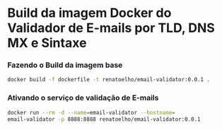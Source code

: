 
# Build da imagem Docker do Validador de E-mails por TLD, DNS MX e Sintaxe

### Fazendo o Build da imagem base

```bash
docker build -f dockerfile -t renatoelho/email-validator:0.0.1 .
```

### Ativando o serviço de validação de E-mails

```bash
docker run --rm -d --name=email-validator --hostname=
email-validator -p 8888:8888 renatoelho/email-validator:0.0.1 
```
